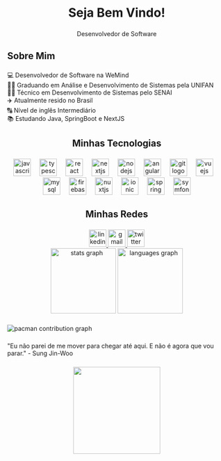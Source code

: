 <h1 align="center">Seja Bem Vindo!</h1>

###

<p align="center">Desenvolvedor de Software</p>

###

<h2 align="left">Sobre Mim</h2>

###

<p align="left">💻 Desenvolvedor de Software na WeMind<br>👨‍💻 Graduando em Análise e Desenvolvimento de Sistemas pela UNIFAN<br>👨‍💻 Técnico em Desenvolvimento de Sistemas pelo SENAI<br>✈️ Atualmente resido no Brasil<br>🔠 Nível de inglês Intermediário <br>📚 Estudando Java, SpringBoot e NextJS</p>

###

<h2 align="center">Minhas Tecnologias</h2>

###

<div align="center">
  <img src="https://cdn.jsdelivr.net/gh/devicons/devicon/icons/javascript/javascript-original.svg" height="40" alt="javascript logo"  />
  <img width="12" />
  <img src="https://cdn.jsdelivr.net/gh/devicons/devicon/icons/typescript/typescript-original.svg" height="40" alt="typescript logo"  />
  <img width="12" />
  <img src="https://cdn.jsdelivr.net/gh/devicons/devicon/icons/react/react-original.svg" height="40" alt="react logo"  />
  <img width="12" />
  <img src="https://cdn.jsdelivr.net/gh/devicons/devicon/icons/nextjs/nextjs-original.svg" height="40" alt="nextjs logo"  />
  <img width="12" />
  <img src="https://cdn.jsdelivr.net/gh/devicons/devicon/icons/nodejs/nodejs-original.svg" height="40" alt="nodejs logo"  />
  <img width="12" />
  <img src="https://cdn.jsdelivr.net/gh/devicons/devicon/icons/angularjs/angularjs-original.svg" height="40" alt="angularjs logo"  />
  <img width="12" />
  <img src="https://cdn.jsdelivr.net/gh/devicons/devicon/icons/git/git-original.svg" height="40" alt="git logo"  />
  <img width="12" />
  <img src="https://cdn.jsdelivr.net/gh/devicons/devicon/icons/vuejs/vuejs-original.svg" height="40" alt="vuejs logo"  />
  <img width="12" />
  <img src="https://cdn.jsdelivr.net/gh/devicons/devicon/icons/mysql/mysql-original.svg" height="40" alt="mysql logo"  />
  <img width="12" />
  <img src="https://cdn.jsdelivr.net/gh/devicons/devicon/icons/firebase/firebase-plain.svg" height="40" alt="firebase logo"  />
  <img width="12" />
  <img src="https://cdn.jsdelivr.net/gh/devicons/devicon/icons/nuxtjs/nuxtjs-original.svg" height="40" alt="nuxtjs logo"  />
  <img width="12" />
  <img src="https://cdn.jsdelivr.net/gh/devicons/devicon/icons/ionic/ionic-original.svg" height="40" alt="ionic logo"  />
  <img width="12" />
  <img src="https://cdn.jsdelivr.net/gh/devicons/devicon/icons/spring/spring-original.svg" height="40" alt="spring logo"  />
  <img width="12" />
  <img src="https://cdn.jsdelivr.net/gh/devicons/devicon/icons/symfony/symfony-original.svg" height="40" alt="symfony logo"  />
</div>

###

<h2 align="center">Minhas Redes</h2>

###

<div align="center">
  <a href="https://www.linkedin.com/in/mauricio-lobo-lima-449066269/" target="_blank">
    <img src="https://img.shields.io/static/v1?message=LinkedIn&logo=linkedin&label=&color=0077B5&logoColor=white&labelColor=&style=for-the-badge" height="40" alt="linkedin logo"  />
  </a>
  <a href="mailto:mauriciolobo509@gmail.com" target="_blank">
    <img src="https://img.shields.io/static/v1?message=Gmail&logo=gmail&label=&color=D14836&logoColor=white&labelColor=&style=for-the-badge" height="40" alt="gmail logo"  />
  </a>
  <a href="https://portifoliomaulobo.netlify.app" target="_blank">
    <img src="https://img.shields.io/static/v1?message=PORTIFOLIO&logo=twitter&label=&color=A020F0&logoColor=white&labelColor=&style=for-the-badge" height="40" alt="twitter logo"  />
  </a>
</div>



<div align="center">
  <img src="https://github-readme-stats.vercel.app/api?username=MaauLobo&hide_title=false&hide_rank=false&show_icons=true&include_all_commits=true&count_private=true&disable_animations=false&theme=dark&locale=en&hide_border=false&order=1" height="150" alt="stats graph"  />
  <img src="https://github-readme-stats.vercel.app/api/top-langs?username=MaauLobo&locale=en&hide_title=false&layout=compact&card_width=320&langs_count=5&theme=dark&hide_border=false&order=2" height="150" alt="languages graph"  />
</div>

###

<picture>
  <source media="(prefers-color-scheme: dark)" srcset="https://raw.githubusercontent.com/MaauLobo/MaauLobo/output/pacman-contribution-graph-dark.svg">
  <source media="(prefers-color-scheme: light)" srcset="https://raw.githubusercontent.com/MaauLobo/MaauLobo/output/pacman-contribution-graph.svg">
  <img alt="pacman contribution graph" src="https://raw.githubusercontent.com/MaauLobo/MaauLobo/output/pacman-contribution-graph.svg">
</picture>

###

<p align="left">"Eu não parei de me mover para chegar até aqui. E não é agora que vou parar." - Sung Jin-Woo</p>

###

<div align="center">
  <img height="200" src="https://media.tenor.com/0jMmiMU1H88AAAAM/sung-jin-woo.gif"  />
</div>

###
